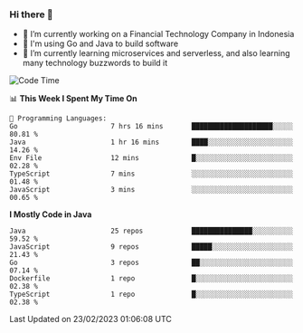 ### Hi there 👋

<!--
**mazzama/mazzama** is a ✨ _special_ ✨ repository because its `README.md` (this file) appears on your GitHub profile.

Here are some ideas to get you started:

- 🔭 I’m currently working on ...
- 🌱 I’m currently learning ...
- 👯 I’m looking to collaborate on ...
- 🤔 I’m looking for help with ...
- 💬 Ask me about ...
- 📫 How to reach me: ...
- 😄 Pronouns: ...
- ⚡ Fun fact: ...
-->

- 🔭 I’m currently working on a Financial Technology Company in Indonesia
- :gun: I'm using Go and Java to build software
- 🌱 I’m currently learning microservices and serverless, and also learning many technology buzzwords to build it

<!--START_SECTION:waka-->
![Code Time](http://img.shields.io/badge/Code%20Time-2%2C573%20hrs%2039%20mins-blue)

📊 **This Week I Spent My Time On** 

```text
💬 Programming Languages: 
Go                       7 hrs 16 mins       ████████████████████░░░░░   80.81 % 
Java                     1 hr 16 mins        ████░░░░░░░░░░░░░░░░░░░░░   14.26 % 
Env File                 12 mins             █░░░░░░░░░░░░░░░░░░░░░░░░   02.28 % 
TypeScript               7 mins              ░░░░░░░░░░░░░░░░░░░░░░░░░   01.48 % 
JavaScript               3 mins              ░░░░░░░░░░░░░░░░░░░░░░░░░   00.65 % 
```

**I Mostly Code in Java** 

```text
Java                     25 repos            ███████████████░░░░░░░░░░   59.52 % 
JavaScript               9 repos             █████░░░░░░░░░░░░░░░░░░░░   21.43 % 
Go                       3 repos             ██░░░░░░░░░░░░░░░░░░░░░░░   07.14 % 
Dockerfile               1 repo              █░░░░░░░░░░░░░░░░░░░░░░░░   02.38 % 
TypeScript               1 repo              █░░░░░░░░░░░░░░░░░░░░░░░░   02.38 % 
```




 Last Updated on 23/02/2023 01:06:08 UTC
<!--END_SECTION:waka-->
